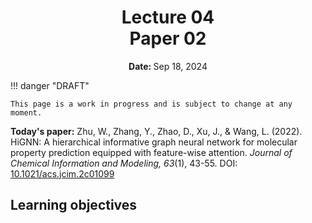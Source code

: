 <h1 align="center">
<b>Lecture 04</b><br>
Paper 02
</h1>
<p align="center"><b>Date: </b>Sep 18, 2024</p>

!!! danger "DRAFT"

    This page is a work in progress and is subject to change at any moment.

**Today's paper:** Zhu, W., Zhang, Y., Zhao, D., Xu, J., & Wang, L. (2022). HiGNN: A hierarchical informative graph neural network for molecular property prediction equipped with feature-wise attention. *Journal of Chemical Information and Modeling, 63*(1), 43-55. DOI: [10.1021/acs.jcim.2c01099](https://doi.org/10.1021/acs.jcim.2c01099)

## Learning objectives
